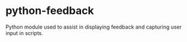 # python-feedback
Python module used to assist in displaying feedback and capturing user input in scripts.
